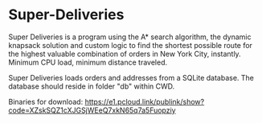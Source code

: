 # Super-Deliveries
Super Deliveries is a program using the A* search algorithm, the dynamic knapsack solution and custom logic to find the shortest possible route for the highest valuable combination of orders in New York City, instantly. Minimum CPU load, minimum distance traveled.

Super Deliveries loads orders and addresses from a SQLite database. The database should reside in folder "db" within CWD.

Binaries for download:
https://e1.pcloud.link/publink/show?code=XZskSQZ1cXJGSjWEeQ7xkN65q7a5Fuopziy
